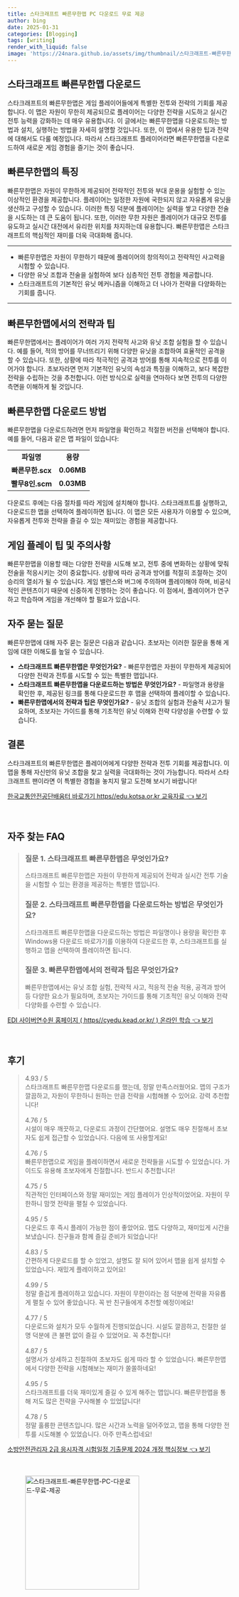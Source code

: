 ```yaml
---
title: 스타크래프트 빠른무한맵 PC 다운로드 무료 제공
author: bing
date: 2025-01-31
categories: [Blogging]
tags: [writing]
render_with_liquid: false
image: 'https://24nara.github.io/assets/img/thumbnail/스타크래프트-빠른무한맵-PC-다운로드-무료-제공.webp'
---
```



<h2 id='빠른무한맵_다운로드'>스타크래프트 빠른무한맵 다운로드</h2>

<p>스타크래프트의 빠른무한맵은 게임 플레이어들에게 특별한 전투와 전략의 기회를 제공합니다. 이 맵은 자원이 무한히 제공되므로 플레이어는 다양한 전략을 시도하고 실시간 전투 능력을 강화하는 데 매우 유용합니다. 이 글에서는 빠른무한맵을 다운로드하는 방법과 설치, 실행하는 방법을 자세히 설명할 것입니다. 또한, 이 맵에서 유용한 팁과 전략에 대해서도 다룰 예정입니다. 따라서 스타크래프트 플레이어라면 빠른무한맵을 다운로드하여 새로운 게임 경험을 즐기는 것이 좋습니다.</p>

<h2 id='빠른무한맵의_특징'>빠른무한맵의 특징</h2>

<p>빠른무한맵은 자원이 무한하게 제공되어 전략적인 전투와 부대 운용을 실험할 수 있는 이상적인 환경을 제공합니다. 플레이어는 일정한 자원에 국한되지 않고 자유롭게 유닛을 생산하고 구성할 수 있습니다. 이러한 특징 덕분에 플레이어는 실력을 쌓고 다양한 전술을 시도하는 데 큰 도움이 됩니다. 또한, 이러한 무한 자원은 플레이어가 대규모 전투를 유도하고 실시간 대전에서 유리한 위치를 차지하는데 유용합니다. 빠른무한맵은 스타크래프트의 핵심적인 재미를 더욱 극대화해 줍니다.</p>

<hr />

<ul>
    <li>빠른무한맵은 자원이 무한하기 때문에 플레이어의 창의적이고 전략적인 사고력을 시험할 수 있습니다.</li>
    <li>다양한 유닛 조합과 전술을 실험하여 보다 심층적인 전투 경험을 제공합니다.</li>
    <li>스타크래프트의 기본적인 유닛 메커니즘을 이해하고 더 나아가 전략을 다양화하는 기회를 줍니다.</li>
</ul>

<hr />

<h2 id='빠른무한맵_전략과_팁'>빠른무한맵에서의 전략과 팁</h2>

<p>빠른무한맵에서는 플레이어가 여러 가지 전략적 사고와 유닛 조합 실험을 할 수 있습니다. 예를 들어, 적의 방어를 무너뜨리기 위해 다양한 유닛을 조합하여 효율적인 공격을 할 수 있습니다. 또한, 상황에 따라 적극적인 공격과 방어를 통해 지속적으로 전투를 이어가야 합니다. 초보자라면 먼저 기본적인 유닛의 속성과 특징을 이해하고, 보다 복잡한 전략을 수립하는 것을 추천합니다. 이런 방식으로 실력을 연마하다 보면 전투의 다양한 측면을 이해하게 될 것입니다.</p>

<h2 id='빠른무한맵_다운로드_방법'>빠른무한맵 다운로드 방법</h2>

<p>빠른무한맵을 다운로드하려면 먼저 파일명을 확인하고 적절한 버전을 선택해야 합니다. 예를 들어, 다음과 같은 맵 파일이 있습니다:</p>

<table>
    <tr>
        <td style="text-align: center; height: 17px;"><b>파일명</b></td>
        <td style="text-align: center; height: 17px;"><b>용량</b></td>
    </tr>
    <tr>
        <td style="text-align: center; height: 17px;"><b>빠른무한.scx</b></td>
        <td style="text-align: center; height: 17px;"><b>0.06MB</b></td>
    </tr>
    <tr>
        <td style="text-align: center; height: 17px;"><b>빨무8인.scm</b></td>
        <td style="text-align: center; height: 17px;"><b>0.03MB</b></td>
    </tr>
</table>

<p>다운로드 후에는 다음 절차를 따라 게임에 설치해야 합니다. 스타크래프트를 실행하고, 다운로드한 맵을 선택하여 플레이하면 됩니다. 이 맵은 모든 사용자가 이용할 수 있으며, 자유롭게 전투와 전략을 즐길 수 있는 재미있는 경험을 제공합니다.</p>

<h2 id='게임_플레이_팁과_주의사항'>게임 플레이 팁 및 주의사항</h2>

<p>빠른무한맵을 이용할 때는 다양한 전략을 시도해 보고, 전투 중에 변화하는 상황에 맞춰 전술을 적응시키는 것이 중요합니다. 상황에 따라 공격과 방어를 적절히 조절하는 것이 승리의 열쇠가 될 수 있습니다. 게임 밸런스와 버그에 주의하며 플레이해야 하며, 비공식적인 콘텐츠이기 때문에 신중하게 진행하는 것이 좋습니다. 이 점에서, 플레이어가 연구하고 학습하며 게임을 개선해야 할 필요가 있습니다.</p>

<h2 id='자주_묻는_질문'>자주 묻는 질문</h2>

<p>빠른무한맵에 대해 자주 묻는 질문은 다음과 같습니다. 초보자는 이러한 질문을 통해 게임에 대한 이해도를 높일 수 있습니다.</p>

<ul>
    <li><b>스타크래프트 빠른무한맵은 무엇인가요?</b> - 빠른무한맵은 자원이 무한하게 제공되어 다양한 전략과 전투를 시도할 수 있는 특별한 맵입니다.</li>
    <li><b>스타크래프트 빠른무한맵을 다운로드하는 방법은 무엇인가요?</b> - 파일명과 용량을 확인한 후, 제공된 링크를 통해 다운로드한 후 맵을 선택하여 플레이할 수 있습니다.</li>
    <li><b>빠른무한맵에서의 전략과 팁은 무엇인가요?</b> - 유닛 조합의 실험과 전술적 사고가 필요하며, 초보자는 가이드를 통해 기초적인 유닛 이해와 전략 다양성을 수련할 수 있습니다.</li>
</ul>

<h2 id='결론'>결론</h2>

<p>스타크래프트의 빠른무한맵은 플레이어에게 다양한 전략과 전투 기회를 제공합니다. 이 맵을 통해 자신만의 유닛 조합을 찾고 실력을 극대화하는 것이 가능합니다. 따라서 스타크래프트 팬이라면 이 특별한 경험을 놓치지 말고 도전해 보시기 바랍니다!</p>


<p><a class="click-button" title="한국교통안전공단배움터 바로가기 https//edu.kotsa.or.kr 교육자료" href="https://24nara.github.io/posts/%ED%95%9C%EA%B5%AD%EA%B5%90%ED%86%B5%EC%95%88%EC%A0%84%EA%B3%B5%EB%8B%A8%EB%B0%B0%EC%9B%80%ED%84%B0-%EB%B0%94%EB%A1%9C%EA%B0%80%EA%B8%B0-httpsedu.kotsa.or.kr-%EA%B5%90%EC%9C%A1%EC%9E%90%EB%A3%8C/" rel="dofollow">한국교통안전공단배움터 바로가기 https//edu.kotsa.or.kr 교육자료 👈 보기</a></p><br>
<h2 id='자주_찾는_FAQ'>자주 찾는 FAQ</h2>
<div itemscope="" itemtype="https://schema.org/FAQPage"> 
<blockquote> 
<div itemscope="" itemprop="mainEntity" itemtype="https://schema.org/Question"> 
<h3 itemprop="name">질문 1. 스타크래프트 빠른무한맵은 무엇인가요?</h3> 
<div itemscope="" itemprop="acceptedAnswer" itemtype="https://schema.org/Answer"> 
<span itemprop="text"> 
<p>스타크래프트 빠른무한맵은 자원이 무한하게 제공되어 전략과 실시간 전투 기술을 시험할 수 있는 환경을 제공하는 특별한 맵입니다.</p> 
</span> 
</div> 
</div> 
<div itemscope="" itemprop="mainEntity" itemtype="https://schema.org/Question"> 
<h3 itemprop="name">질문 2. 스타크래프트 빠른무한맵을 다운로드하는 방법은 무엇인가요?</h3> 
<div itemscope="" itemprop="acceptedAnswer" itemtype="https://schema.org/Answer"> 
<span itemprop="text"> 
<p>스타크래프트 빠른무한맵을 다운로드하는 방법은 파일명이나 용량을 확인한 후 Windows용 다운로드 바로가기를 이용하여 다운로드한 후, 스타크래프트를 실행하고 맵을 선택하여 플레이하면 됩니다.</p> 
</span> 
</div> 
</div> 
<div itemscope="" itemprop="mainEntity" itemtype="https://schema.org/Question"> 
<h3 itemprop="name">질문 3. 빠른무한맵에서의 전략과 팁은 무엇인가요?</h3> 
<div itemscope="" itemprop="acceptedAnswer" itemtype="https://schema.org/Answer"> 
<span itemprop="text"> 
<p>빠른무한맵에서는 유닛 조합 실험, 전략적 사고, 적응적 전술 적용, 공격과 방어 등 다양한 요소가 필요하며, 초보자는 가이드를 통해 기초적인 유닛 이해와 전략 다양화를 수련할 수 있습니다.</p> 
</span> 
</div> 
</div> 
</blockquote> 
</div>
<p><a class="click-button" title="EDI 사이버연수원 홈페이지 ( https//cyedu.kead.or.kr/ ) 온라인 학습" href="https://24nara.github.io/posts/EDI-%EC%82%AC%EC%9D%B4%EB%B2%84%EC%97%B0%EC%88%98%EC%9B%90-%ED%99%88%ED%8E%98%EC%9D%B4%EC%A7%80-(-httpscyedu.kead.or.kr-)-%EC%98%A8%EB%9D%BC%EC%9D%B8-%ED%95%99%EC%8A%B5/" rel="dofollow">EDI 사이버연수원 홈페이지 ( https//cyedu.kead.or.kr/ ) 온라인 학습 👈 보기</a></p><br>
<h2 id='후기'>후기</h2>
<div itemscope itemtype="https://schema.org/Product">
  <blockquote>
  <div itemprop="review" itemscope itemtype="https://schema.org/Review">
      <div itemprop="reviewRating" itemscope itemtype="https://schema.org/Rating"> <span itemprop="ratingValue">4.93</span> / <span itemprop="bestRating">5</span> </div>
      <span itemprop="reviewBody">스타크래프트 빠른무한맵 다운로드를 했는데, 정말 만족스러웠어요. 맵의 구조가 깔끔하고, 자원이 무한하니 원하는 만큼 전략을 시험해볼 수 있어요. 강력 추천합니다!</span>
  </div>
  <br>
  <div itemprop="review" itemscope itemtype="https://schema.org/Review">
      <div itemprop="reviewRating" itemscope itemtype="https://schema.org/Rating"> <span itemprop="ratingValue">4.76</span> / <span itemprop="bestRating">5</span> </div>
      <span itemprop="reviewBody">시설이 매우 깨끗하고, 다운로드 과정이 간단했어요. 설명도 매우 친절해서 초보자도 쉽게 접근할 수 있었습니다. 다음에 또 사용할게요!</span>
  </div>
  <br>
  <div itemprop="review" itemscope itemtype="https://schema.org/Review">
      <div itemprop="reviewRating" itemscope itemtype="https://schema.org/Rating"> <span itemprop="ratingValue">4.76</span> / <span itemprop="bestRating">5</span> </div>
      <span itemprop="reviewBody">빠른무한맵으로 게임을 플레이하면서 새로운 전략들을 시도할 수 있었습니다. 가이드도 유용해 초보자에게 친절합니다. 반드시 추천합니다!</span>
  </div>
  <br>
  <div itemprop="review" itemscope itemtype="https://schema.org/Review">
      <div itemprop="reviewRating" itemscope itemtype="https://schema.org/Rating"> <span itemprop="ratingValue">4.75</span> / <span itemprop="bestRating">5</span> </div>
      <span itemprop="reviewBody">직관적인 인터페이스와 정말 재미있는 게임 플레이가 인상적이었어요. 자원이 무한하니 맘껏 전략을 펼칠 수 있었습니다.</span>
  </div>
  <br>
  <div itemprop="review" itemscope itemtype="https://schema.org/Review">
      <div itemprop="reviewRating" itemscope itemtype="https://schema.org/Rating"> <span itemprop="ratingValue">4.95</span> / <span itemprop="bestRating">5</span> </div>
      <span itemprop="reviewBody">다운로드 후 즉시 플레이 가능한 점이 좋았어요. 맵도 다양하고, 재미있게 시간을 보냈습니다. 친구들과 함께 즐길 준비가 되었습니다!</span>
  </div>
  <br>
  <div itemprop="review" itemscope itemtype="https://schema.org/Review">
      <div itemprop="reviewRating" itemscope itemtype="https://schema.org/Rating"> <span itemprop="ratingValue">4.83</span> / <span itemprop="bestRating">5</span> </div>
      <span itemprop="reviewBody">간편하게 다운로드를 할 수 있었고, 설명도 잘 되어 있어서 맵을 쉽게 설치할 수 있었습니다. 재밌게 플레이하고 있어요!</span>
  </div>
  <br>
  <div itemprop="review" itemscope itemtype="https://schema.org/Review">
      <div itemprop="reviewRating" itemscope itemtype="https://schema.org/Rating"> <span itemprop="ratingValue">4.99</span> / <span itemprop="bestRating">5</span> </div>
      <span itemprop="reviewBody">정말 즐겁게 플레이하고 있습니다. 자원이 무한이라는 점 덕분에 전략을 자유롭게 펼칠 수 있어 좋았습니다. 꼭 반 친구들에게 추천할 예정이에요!</span>
  </div>
  <br>
  <div itemprop="review" itemscope itemtype="https://schema.org/Review">
      <div itemprop="reviewRating" itemscope itemtype="https://schema.org/Rating"> <span itemprop="ratingValue">4.77</span> / <span itemprop="bestRating">5</span> </div>
      <span itemprop="reviewBody">다운로드와 설치가 모두 수월하게 진행되었습니다. 시설도 깔끔하고, 친절한 설명 덕분에 큰 불편 없이 즐길 수 있었어요. 꼭 추천합니다!</span>
  </div>
  <br>
  <div itemprop="review" itemscope itemtype="https://schema.org/Review">
      <div itemprop="reviewRating" itemscope itemtype="https://schema.org/Rating"> <span itemprop="ratingValue">4.87</span> / <span itemprop="bestRating">5</span> </div>
      <span itemprop="reviewBody">설명서가 상세하고 친절하여 초보자도 쉽게 따라 할 수 있었습니다. 빠른무한맵에서 다양한 전략을 시험해보는 재미가 쏠쏠하네요!</span>
  </div>
  <br>
  <div itemprop="review" itemscope itemtype="https://schema.org/Review">
      <div itemprop="reviewRating" itemscope itemtype="https://schema.org/Rating"> <span itemprop="ratingValue">4.95</span> / <span itemprop="bestRating">5</span> </div>
      <span itemprop="reviewBody">스타크래프트를 더욱 재미있게 즐길 수 있게 해주는 맵입니다. 빠른무한맵을 통해 저도 많은 전략을 구사해볼 수 있었답니다!</span>
  </div>
  <br>
  <div itemprop="review" itemscope itemtype="https://schema.org/Review">
      <div itemprop="reviewRating" itemscope itemtype="https://schema.org/Rating"> <span itemprop="ratingValue">4.78</span> / <span itemprop="bestRating">5</span> </div>
      <span itemprop="reviewBody">정말 훌륭한 콘텐츠입니다. 많은 시간과 노력을 덜어주었고, 맵을 통해 다양한 전투를 시도해볼 수 있었습니다. 아주 만족스럽네요!</span>
  </div>
  </blockquote>
</div>
<p><a class="click-button" title="소방안전관리자 2급 응시자격 시험일정 기출문제 2024 개정 핵심정보" href="https://24nara.github.io/posts/%EC%86%8C%EB%B0%A9%EC%95%88%EC%A0%84%EA%B4%80%EB%A6%AC%EC%9E%90-2%EA%B8%89-%EC%9D%91%EC%8B%9C%EC%9E%90%EA%B2%A9-%EC%8B%9C%ED%97%98%EC%9D%BC%EC%A0%95-%EA%B8%B0%EC%B6%9C%EB%AC%B8%EC%A0%9C-2024-%EA%B0%9C%EC%A0%95-%ED%95%B5%EC%8B%AC%EC%A0%95%EB%B3%B4/" rel="dofollow">소방안전관리자 2급 응시자격 시험일정 기출문제 2024 개정 핵심정보 👈 보기</a></p><br>
<figure class="image"><img src="https://24nara.github.io/assets/img/thumbnail/스타크래프트-빠른무한맵-PC-다운로드-무료-제공.webp" alt="스타크래프트-빠른무한맵-PC-다운로드-무료-제공" width="256" height="256"></figure>